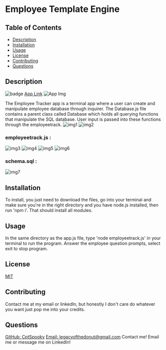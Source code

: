 # Employee Template Engine

 ## Table of Contents
  - [Description](#Description)
  - [Installation](#Installation)
  - [Usage](#Usage)
  - [License](#License)
  - [Contributing](#Contributing)
  - [Questions](#Questions)

  ## Description
  ![badge](https://img.shields.io/badge/License-MIT-yellow.svg)
  [App Link](https://github.com/CptSpooky/EmployeeTracker)
  ![App Img](https://user-images.githubusercontent.com/66426144/93514948-d1dfc300-f8f5-11ea-8b24-06a18c8f4434.png)

  The Employee Tracker app is a terminal app where a user can create and manipulate employee database through inquirer. The Database.js file contains a parent class called Database which holds all querying functions that manipulate the SQL database. User input is passed into these functions through the employeetrack.
  ![img1](https://user-images.githubusercontent.com/66426144/93515133-1c613f80-f8f6-11ea-8e5d-d08ff27a08e4.png) 
  ![img2](https://user-images.githubusercontent.com/66426144/93515166-2a16c500-f8f6-11ea-835a-b81c41da1bc4.png) 

  ### employeetrack.js :   
  ![img3](https://user-images.githubusercontent.com/66426144/93515909-4ebf6c80-f8f7-11ea-998a-f1bedd832594.png)
  ![img4](https://user-images.githubusercontent.com/66426144/93516097-8b8b6380-f8f7-11ea-8106-04f000b64881.png)
  ![img5](https://user-images.githubusercontent.com/66426144/93516217-b83f7b00-f8f7-11ea-9d97-768c386c7a85.png)
  ![img6](https://user-images.githubusercontent.com/66426144/93516302-dd33ee00-f8f7-11ea-9c54-62adb05ec4ae.png)

  ### schema.sql :
  ![img7](https://user-images.githubusercontent.com/66426144/93516423-05bbe800-f8f8-11ea-8772-64f84fb9de92.png)

  ## Installation
  To install, you just need to download the files, go into your terminal and make sure you're in the right directory and you have node.js installed, then run 'npm i'. That should install all modules. 

  ## Usage
  In the same directory as the app.js file, type 'node employeetrack.js' in your terminal to run the program. Answer the employee question prompts, select exit to stop program. 

  ## License
  [MIT](https://opensource.org/licenses/MIT)

  ## Contributing
  Contact me at my email or linkedIn, but honestly I don't care do whatever you want just pop me into your credits. 

  ## Questions
  [GitHub: CptSpooky](https://github.com/CptSpooky)
  [Email: legacyofthedonut@gmail.com](legacyofthedonut@gmail.com)
  Contact me! Email me or message me on LinkedIn!

  